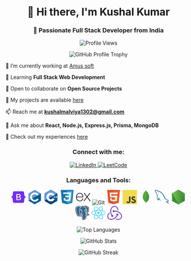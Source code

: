 <h1 align="center">👋 Hi there, I'm Kushal Kumar</h1>
<h3 align="center">🚀 Passionate Full Stack Developer from India</h3>

<p align="center"> 
  <img src="https://komarev.com/ghpvc/?username=kushal1302&label=Profile%20views&color=blueviolet&style=flat" alt="Profile Views" /> 
</p>

<p align="center"> 
  <img src="https://github-profile-trophy.vercel.app/?username=kushal1302&theme=onedark" alt="GitHub Profile Trophy" />
</p>

🔭 I’m currently working at [Amus soft](https://amussoft.com)

🌱 Learning **Full Stack Web Development**

👯 Open to collaborate on **Open Source Projects**

📝 My projects are available [here](https://kushal1302.github.io/portfolio/)

📫 Reach me at **kushalmalviya1302@gmail.com**

💬 Ask me about **React, Node.js, Express.js, Prisma, MongoDB**

📄 Check out my experiences [here](https://drive.google.com/file/d/1Zai2_vK4cIHa4g9Zc_3RpA4Y0a2pLmiZ/view?usp=sharing)

<h3 align="center">Connect with me:</h3>
<p align="center">
  <a href="https://linkedin.com/in/kushal302" target="_blank">
    <img src="https://img.shields.io/badge/LinkedIn-0077B5?style=for-the-badge&logo=linkedin&logoColor=white" alt="LinkedIn" />
  </a>
  <a href="https://leetcode.com/kushalmalviya1302/" target="_blank">
    <img src="https://img.shields.io/badge/LeetCode-FFA116?style=for-the-badge&logo=leetcode&logoColor=white" alt="LeetCode" />
  </a>
</p>

<h3 align="center">Languages and Tools:</h3>
<p align="center">
  <img src="https://raw.githubusercontent.com/devicons/devicon/master/icons/bootstrap/bootstrap-plain.svg" alt="Bootstrap" width="40" height="40"/> 
  <img src="https://raw.githubusercontent.com/devicons/devicon/master/icons/c/c-original.svg" alt="C" width="40" height="40"/> 
  <img src="https://raw.githubusercontent.com/devicons/devicon/master/icons/cplusplus/cplusplus-original.svg" alt="C++" width="40" height="40"/> 
  <img src="https://raw.githubusercontent.com/devicons/devicon/master/icons/css3/css3-original.svg" alt="CSS3" width="40" height="40"/> 
  <img src="https://raw.githubusercontent.com/devicons/devicon/master/icons/express/express-original.svg" alt="Express.js" width="40" height="40"/> 
  <img src="https://www.vectorlogo.zone/logos/git-scm/git-scm-icon.svg" alt="Git" width="40" height="40"/> 
  <img src="https://raw.githubusercontent.com/devicons/devicon/master/icons/html5/html5-original.svg" alt="HTML5" width="40" height="40"/> 
  <img src="https://raw.githubusercontent.com/devicons/devicon/master/icons/javascript/javascript-original.svg" alt="JavaScript" width="40" height="40"/> 
  <img src="https://raw.githubusercontent.com/devicons/devicon/master/icons/mongodb/mongodb-original.svg" alt="MongoDB" width="40" height="40"/> 
  <img src="https://raw.githubusercontent.com/devicons/devicon/master/icons/mysql/mysql-original.svg" alt="MySQL" width="40" height="40"/> 
  <img src="https://raw.githubusercontent.com/devicons/devicon/master/icons/nodejs/nodejs-original.svg" alt="Node.js" width="40" height="40"/> 
  <img src="https://raw.githubusercontent.com/devicons/devicon/master/icons/postgresql/postgresql-original.svg" alt="PostgreSQL" width="40" height="40"/> 
  <img src="https://raw.githubusercontent.com/devicons/devicon/master/icons/react/react-original.svg" alt="React.js" width="40" height="40"/> 
  <img src="https://raw.githubusercontent.com/devicons/devicon/master/icons/redux/redux-original.svg" alt="Redux" width="40" height="40"/> 
</p>

<p align="center">
  <img src="https://github-readme-stats.vercel.app/api/top-langs/?username=kushal1302&layout=compact&theme=radical" alt="Top Languages" />
</p>

<p align="center">
  <img src="https://github-readme-stats.vercel.app/api?username=kushal1302&show_icons=true&theme=radical" alt="GitHub Stats" />
</p>

<p align="center">
  <img src="https://github-readme-streak-stats.herokuapp.com/?user=kushal1302&theme=radical" alt="GitHub Streak" />
</p>
